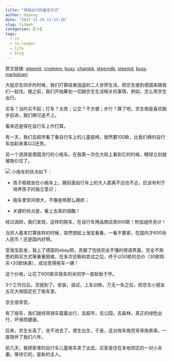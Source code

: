 ```yaml
---
title: "带娃出行的最佳方式"
author: dapeng
date: "2017-11-29 22:33:30"
slug: 5idmwh
categories: [cn]
tags: 
  - cn
  - cn-reader
  - life
  - blog
---
```


原文链接: [steemit](https://steemit.com/cn/@dapeng/5idmwh), [cnsteem](https://cnsteem.com/cn/@dapeng/5idmwh), [busy](https://busy.org/cn/@dapeng/5idmwh), [chainbb](https://chainbb.com/cn/@dapeng/5idmwh), [steemdb](https://steemdb.com/cn/@dapeng/5idmwh), [steemd](https://steemd.com/cn/@dapeng/5idmwh), [busy](https://busy.org/cn/@dapeng/5idmwh), [markdown](https://raw.githubusercontent.com/pzhaonet/steem_dapeng/master/content/post/5idmwh.md)

大娃京生四岁的时候，我们打算结束逍遥的二人世界生活，把京生接到德国来跟我们一起住。接之前，我们开始筹划一切跟京生生活相关的事情，例如，怎么带京生出行。

买车？当时买不起；打车？太贵；公交？不方便；步行？算了吧，京生倒是喜欢跑步前进，我们俩可追不上。

看来还是得在自行车上作打算。

有一天，我们去超市看了看自行车上的儿童座椅，居然要100欧，比我们俩的自行车加起来乘以2还贵。

另一个选择是德国流行的小拖车。在我第一次在大街上看到它的时候，眼球立刻就被吸引住了。

![](http://maxpixel.freegreatpicture.com/static/photo/1x/Child-Trailer-Promenade-Forest-Bicycle-Bike-2488390.jpg)
小拖车的优点如下：

- 孩子稳稳坐在小拖车上，跟前面自行车上的大人距离不远也不近，应该有利于培养孩子的独立意识；

- 拖车里空间很大，不像座椅那么拥挤；

- 关键的优点是，看上去真的很酷！

经过调研，我们发现，这样的拖车，在自行车用品商店卖600欧！附加组件另计！

当穷人基本打算放弃的时候，突然想起上淘宝看看，一看不要紧，在国内才600块人民币！还是国内好啊。

受淘宝启发，我上了德国的ebay网，克服了包括完全不懂的德语界面、完全不熟悉的购买方式等重重困难，在多次侦察和尝试之后，终于以50欧的总价（30欧购买+20欧快递），成功竞得拖车一辆！

这个价格，让花了600欧买拖车的米同学一直耿耿于怀。

3个工作日后，货就到了。安装，调试，上车训练。万无一失之后，把京生小朋友五花大绑固定在了拖车里。

京生很享受。

有了拖车，我们就经常骑车载着出行，去超市，去公园，去森林。真正的绿色出行，环保而健康。

后来，京生长高了，坐不进去了。德生出生，于是，这台拖车拖完哥哥拖弟弟，一直陪伴了我们六年。

前几天，我把家里的自行车儿童拖车卖了出去。买家是住在本地郊区的一对小夫妻。等待它的，是新的主人。
